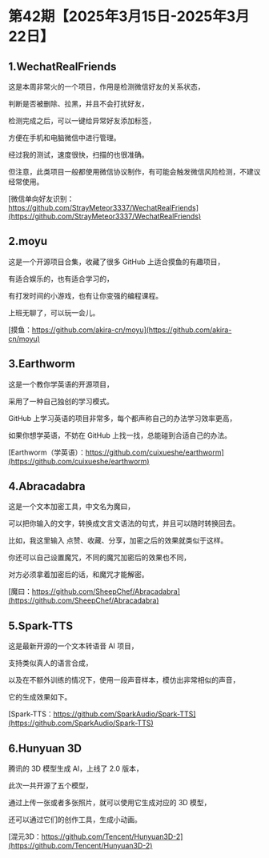 # 第42期【2025年3月15日-2025年3月22日】

## 1.WechatRealFriends

这是本周非常火的一个项目，作用是检测微信好友的关系状态，

判断是否被删除、拉黑，并且不会打扰好友，

检测完成之后，可以一键给异常好友添加标签，

方便在手机和电脑微信中进行管理。

经过我的测试，速度很快，扫描的也很准确。

但注意，此类项目一般都使用微信协议制作，有可能会触发微信风险检测，不建议经常使用。

[微信单向好友识别：https://github.com/StrayMeteor3337/WechatRealFriends](https://github.com/StrayMeteor3337/WechatRealFriends)

## 2.moyu

这是一个开源项目合集，收藏了很多 GitHub 上适合摸鱼的有趣项目，

有适合娱乐的，也有适合学习的，

有打发时间的小游戏，也有让你变强的编程课程。

上班无聊了，可以玩一会儿。

[摸鱼：https://github.com/akira-cn/moyu](https://github.com/akira-cn/moyu)

## 3.Earthworm

这是一个教你学英语的开源项目，

采用了一种自己独创的学习模式。

GitHub 上学习英语的项目非常多，每个都声称自己的办法学习效率更高，

如果你想学英语，不妨在 GitHub 上找一找，总能碰到合适自己的办法。

[Earthworm（学英语）：https://github.com/cuixueshe/earthworm](https://github.com/cuixueshe/earthworm)

## 4.Abracadabra

这是一个文本加密工具，中文名为魔曰，

可以把你输入的文字，转换成文言文语法的句式，并且可以随时转换回去。

比如，我这里输入 点赞、收藏、分享，加密之后的效果就类似于这样。

你还可以自己设置魔咒，不同的魔咒加密后的效果也不同，

对方必须拿着加密后的话，和魔咒才能解密。

[魔曰：https://github.com/SheepChef/Abracadabra](https://github.com/SheepChef/Abracadabra)

## 5.Spark-TTS

这是最新开源的一个文本转语音 AI 项目，

支持类似真人的语言合成，

以及在不额外训练的情况下，使用一段声音样本，模仿出非常相似的声音，

它的生成效果如下。

[Spark-TTS：https://github.com/SparkAudio/Spark-TTS](https://github.com/SparkAudio/Spark-TTS)

## 6.Hunyuan 3D

腾讯的 3D 模型生成 AI，上线了 2.0 版本，

此次一共开源了五个模型，

通过上传一张或者多张照片，就可以使用它生成对应的 3D 模型，

还可以通过它们的创作工具，生成小动画。

[混元3D：https://github.com/Tencent/Hunyuan3D-2](https://github.com/Tencent/Hunyuan3D-2)
